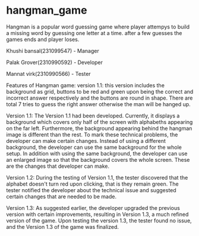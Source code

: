 # hangman_game
Hangman is a popular word guessing game where player attempys to build a missing word by guessing one letter at a time. after a few guesses the games ends and player loses.

Khushi bansal(231099547) - Manager 

Palak Grover(2310990592) - Developer

Mannat virk(2310990566) - Tester

Features of Hangman game:
version 1.1: this version includes the background as grid, buttons to be red and green upon being the correct and incorrect answer respectively and the buttons are round in shape. There are total 7 tries to guess the right answer otherwise the man will be hanged up. 

Version 1.1: The Version 1.1 had been developed. Currently, it displays a background which covers only half of the screen with alphabeths appearing on the far left. Furthermore, the background appearing behind the hangman image is different than the rest. To mark these technical problems, the developer can make certain changes. Instead of using a different background, the developer can use the same background for the whole setup. In addition with using the same background, the developer can use an enlarged image so that the background covers the whole screen. These are the changes that developer can make.

Version 1.2: During the testing of Version 1.1, the tester discovered that the alphabet doesn't turn red upon clicking, that is they remain green. The tester notified the developer about the technical issue and suggested certain changes that are needed to be made. 

Version 1.3: As suggested earlier, the developer upgraded the previous version with certain improvements, resulting in Version 1.3, a much refined version of the game. Upon testing the version 1.3, the tester found  no issue, and the Version 1.3 of the game was finalized.
